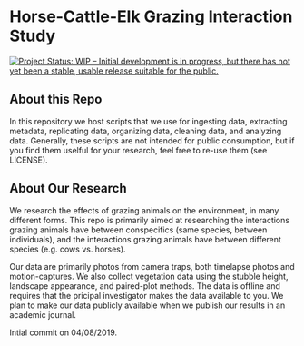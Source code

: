 # Horse-Cattle-Elk Grazing Interaction Study

[![Project Status: WIP – Initial development is in progress, but there has not yet been a stable, usable release suitable for the public.](https://www.repostatus.org/badges/latest/wip.svg)](https://www.repostatus.org/#wip)

## About this Repo

In this repository we host scripts that we use for ingesting data, extracting metadata, replicating data, organizing data, cleaning data, and analyzing data. Generally, these scripts are not intended for public consumption, but if you find them uselful for your research, feel free to re-use them (see LICENSE).

## About Our Research

We research the effects of grazing animals on the environment, in many different forms. This repo is primarily aimed at researching the interactions grazing animals have between conspecifics (same species, between individuals), and the interactions grazing animals have between different species (e.g. cows vs. horses). 

Our data are primarily photos from camera traps, both timelapse photos and motion-captures. We also collect vegetation data using the stubble height, landscape appearance, and paired-plot methods. The data is offline and requires that the pricipal investigator makes the data available to you. We plan to make our data publicly available when we publish our results in an academic journal.

Intial commit on 04/08/2019.
